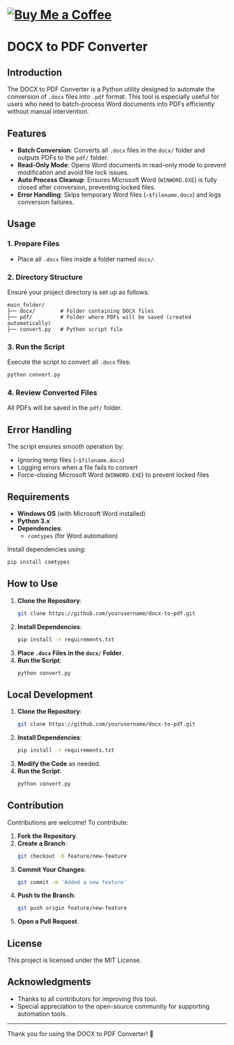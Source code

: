 # [![Buy Me a Coffee](https://i.imgur.com/rlatSuk.png)](https://www.buymeacoffee.com/galmitrani1)

# DOCX to PDF Converter

## Introduction

The DOCX to PDF Converter is a Python utility designed to automate the conversion of `.docx` files into `.pdf` format. This tool is especially useful for users who need to batch-process Word documents into PDFs efficiently without manual intervention.

## Features

- **Batch Conversion**: Converts all `.docx` files in the `docx/` folder and outputs PDFs to the `pdf/` folder.
- **Read-Only Mode**: Opens Word documents in read-only mode to prevent modification and avoid file lock issues.
- **Auto Process Cleanup**: Ensures Microsoft Word (`WINWORD.EXE`) is fully closed after conversion, preventing locked files.
- **Error Handling**: Skips temporary Word files (`~$filename.docx`) and logs conversion failures.

## Usage

### 1. **Prepare Files**

- Place all `.docx` files inside a folder named `docx/`.

### 2. **Directory Structure**

Ensure your project directory is set up as follows:

```
main_folder/
├── docx/        # Folder containing DOCX files
├── pdf/         # Folder where PDFs will be saved (created automatically)
├── convert.py   # Python script file
```

### 3. **Run the Script**

Execute the script to convert all `.docx` files:

```bash
python convert.py
```

### 4. **Review Converted Files**

All PDFs will be saved in the `pdf/` folder.

## Error Handling

The script ensures smooth operation by:

- Ignoring temp files (`~$filename.docx`)
- Logging errors when a file fails to convert
- Force-closing Microsoft Word (`WINWORD.EXE`) to prevent locked files

## Requirements

- **Windows OS** (with Microsoft Word installed)
- **Python 3.x**
- **Dependencies**:
  - `comtypes` (for Word automation)

Install dependencies using:

```bash
pip install comtypes
```

## How to Use

1. **Clone the Repository**:
   ```bash
   git clone https://github.com/yourusername/docx-to-pdf.git
   ```
2. **Install Dependencies**:
   ```bash
   pip install -r requirements.txt
   ```
3. **Place ****`.docx`**** Files in the ****`docx/`**** Folder**.
4. **Run the Script**:
   ```bash
   python convert.py
   ```

## Local Development

1. **Clone the Repository**:
   ```bash
   git clone https://github.com/yourusername/docx-to-pdf.git
   ```
2. **Install Dependencies**:
   ```bash
   pip install -r requirements.txt
   ```
3. **Modify the Code** as needed.
4. **Run the Script**:
   ```bash
   python convert.py
   ```

## Contribution

Contributions are welcome! To contribute:

1. **Fork the Repository**.
2. **Create a Branch**:
   ```bash
   git checkout -b feature/new-feature
   ```
3. **Commit Your Changes**:
   ```bash
   git commit -m 'Added a new feature'
   ```
4. **Push to the Branch**:
   ```bash
   git push origin feature/new-feature
   ```
5. **Open a Pull Request**.

## License

This project is licensed under the MIT License.

## Acknowledgments

- Thanks to all contributors for improving this tool.
- Special appreciation to the open-source community for supporting automation tools.

---

Thank you for using the DOCX to PDF Converter! 🚀

